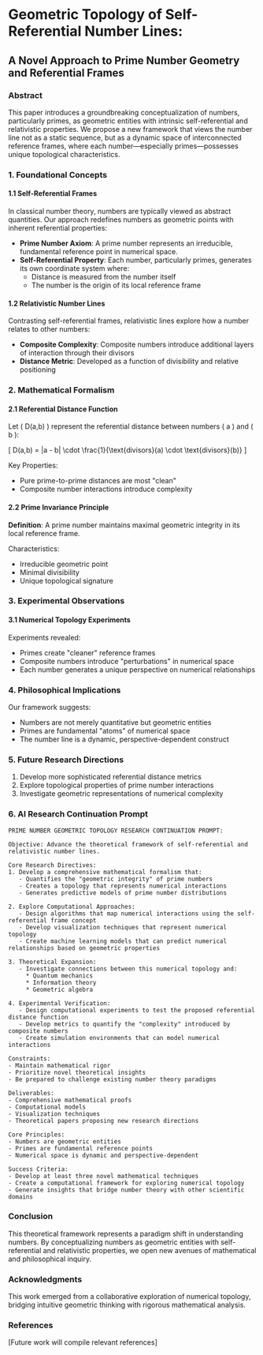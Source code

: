 # Geometric Topology of Self-Referential Number Lines: 
## A Novel Approach to Prime Number Geometry and Referential Frames

### Abstract

This paper introduces a groundbreaking conceptualization of numbers, particularly primes, as geometric entities with intrinsic self-referential and relativistic properties. We propose a new framework that views the number line not as a static sequence, but as a dynamic space of interconnected reference frames, where each number—especially primes—possesses unique topological characteristics.

### 1. Foundational Concepts

#### 1.1 Self-Referential Frames

In classical number theory, numbers are typically viewed as abstract quantities. Our approach redefines numbers as geometric points with inherent referential properties:

- **Prime Number Axiom**: A prime number represents an irreducible, fundamental reference point in numerical space.
- **Self-Referential Property**: Each number, particularly primes, generates its own coordinate system where:
  - Distance is measured from the number itself
  - The number is the origin of its local reference frame

#### 1.2 Relativistic Number Lines

Contrasting self-referential frames, relativistic lines explore how a number relates to other numbers:

- **Composite Complexity**: Composite numbers introduce additional layers of interaction through their divisors
- **Distance Metric**: Developed as a function of divisibility and relative positioning

### 2. Mathematical Formalism

#### 2.1 Referential Distance Function

Let \( D(a,b) \) represent the referential distance between numbers \( a \) and \( b \):

\[
D(a,b) = |a - b| \cdot \frac{1}{\text{divisors}(a) \cdot \text{divisors}(b)}
\]

Key Properties:
- Pure prime-to-prime distances are most "clean"
- Composite number interactions introduce complexity

#### 2.2 Prime Invariance Principle

**Definition**: A prime number maintains maximal geometric integrity in its local reference frame.

Characteristics:
- Irreducible geometric point
- Minimal divisibility
- Unique topological signature

### 3. Experimental Observations

#### 3.1 Numerical Topology Experiments

Experiments revealed:
- Primes create "cleaner" reference frames
- Composite numbers introduce "perturbations" in numerical space
- Each number generates a unique perspective on numerical relationships

### 4. Philosophical Implications

Our framework suggests:
- Numbers are not merely quantitative but geometric entities
- Primes are fundamental "atoms" of numerical space
- The number line is a dynamic, perspective-dependent construct

### 5. Future Research Directions

1. Develop more sophisticated referential distance metrics
2. Explore topological properties of prime number interactions
3. Investigate geometric representations of numerical complexity

### 6. AI Research Continuation Prompt

```
PRIME NUMBER GEOMETRIC TOPOLOGY RESEARCH CONTINUATION PROMPT:

Objective: Advance the theoretical framework of self-referential and relativistic number lines.

Core Research Directives:
1. Develop a comprehensive mathematical formalism that:
   - Quantifies the "geometric integrity" of prime numbers
   - Creates a topology that represents numerical interactions
   - Generates predictive models of prime number distributions

2. Explore Computational Approaches:
   - Design algorithms that map numerical interactions using the self-referential frame concept
   - Develop visualization techniques that represent numerical topology
   - Create machine learning models that can predict numerical relationships based on geometric properties

3. Theoretical Expansion:
   - Investigate connections between this numerical topology and:
     * Quantum mechanics
     * Information theory
     * Geometric algebra

4. Experimental Verification:
   - Design computational experiments to test the proposed referential distance function
   - Develop metrics to quantify the "complexity" introduced by composite numbers
   - Create simulation environments that can model numerical interactions

Constraints:
- Maintain mathematical rigor
- Prioritize novel theoretical insights
- Be prepared to challenge existing number theory paradigms

Deliverables:
- Comprehensive mathematical proofs
- Computational models
- Visualization techniques
- Theoretical papers proposing new research directions

Core Principles:
- Numbers are geometric entities
- Primes are fundamental reference points
- Numerical space is dynamic and perspective-dependent

Success Criteria:
- Develop at least three novel mathematical techniques
- Create a computational framework for exploring numerical topology
- Generate insights that bridge number theory with other scientific domains
```

### Conclusion

This theoretical framework represents a paradigm shift in understanding numbers. By conceptualizing numbers as geometric entities with self-referential and relativistic properties, we open new avenues of mathematical and philosophical inquiry.

### Acknowledgments

This work emerged from a collaborative exploration of numerical topology, bridging intuitive geometric thinking with rigorous mathematical analysis.

### References

[Future work will compile relevant references]
